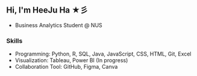 ## Hi, I'm HeeJu Ha ★彡
- Business Analytics Student @ NUS

### Skills
- Programming: Python, R, SQL, Java, JavaScript, CSS, HTML, Git, Excel
- Visualization: Tableau, Power BI (In progress)
- Collaboration Tool: GitHub, Figma, Canva
